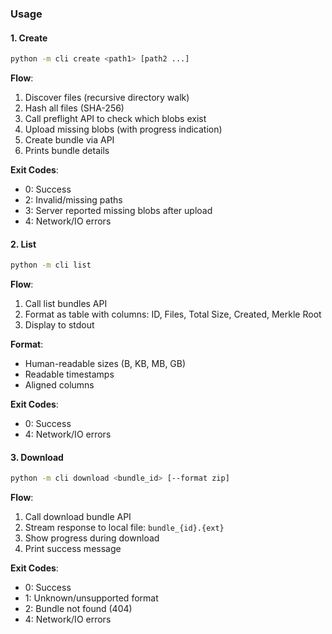 ### Usage

#### 1. Create
```bash
python -m cli create <path1> [path2 ...]
```

**Flow**:
1. Discover files (recursive directory walk)
2. Hash all files (SHA-256)
3. Call preflight API to check which blobs exist
4. Upload missing blobs (with progress indication)
5. Create bundle via API
6. Prints bundle details

**Exit Codes**:
- 0: Success
- 2: Invalid/missing paths
- 3: Server reported missing blobs after upload
- 4: Network/IO errors

#### 2. List
```bash
python -m cli list
```

**Flow**:
1. Call list bundles API
2. Format as table with columns: ID, Files, Total Size, Created, Merkle Root
3. Display to stdout

**Format**:
- Human-readable sizes (B, KB, MB, GB)
- Readable timestamps
- Aligned columns

**Exit Codes**:
- 0: Success
- 4: Network/IO errors

#### 3. Download
```bash
python -m cli download <bundle_id> [--format zip]
```

**Flow**:
1. Call download bundle API
2. Stream response to local file: `bundle_{id}.{ext}`
3. Show progress during download
4. Print success message

**Exit Codes**:
- 0: Success
- 1: Unknown/unsupported format
- 2: Bundle not found (404)
- 4: Network/IO errors
